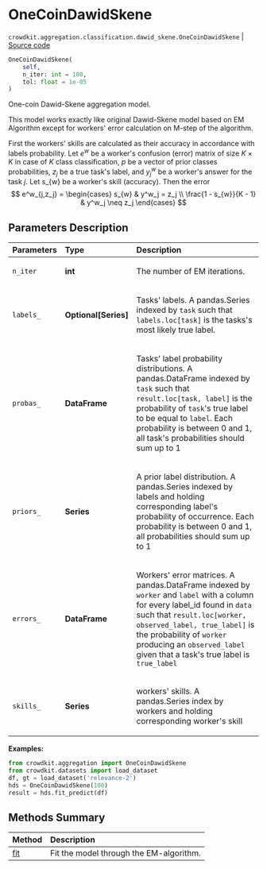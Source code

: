 # OneCoinDawidSkene
`crowdkit.aggregation.classification.dawid_skene.OneCoinDawidSkene` | [Source code](https://github.com/Toloka/crowd-kit/blob/v1.1.0.rc4/crowdkit/aggregation/classification/dawid_skene.py#L221)

```python
OneCoinDawidSkene(
    self,
    n_iter: int = 100,
    tol: float = 1e-05
)
```

One-coin Dawid-Skene aggregation model.


This model works exactly like original Dawid-Skene model based on EM Algorithm except for workers' error calculation
on M-step of the algorithm.

First the workers' skills are calculated as their accuracy in accordance with labels probability.
Let $e^w$ be a worker's confusion (error) matrix of size $K \times K$ in case of $K$ class classification,
$p$ be a vector of prior classes probabilities, $z_j$ be a true task's label, and $y^w_j$ be a worker's
answer for the task $j$. Let s_{w} be a worker's skill (accuracy). Then the error
$$
e^w_{j,z_j}  = \begin{cases}
    s_{w} & y^w_j = z_j \\
    \frac{1 - s_{w}}{K - 1} & y^w_j \neq z_j
\end{cases}
$$

## Parameters Description

| Parameters | Type | Description |
| :----------| :----| :-----------|
`n_iter`|**int**|<p>The number of EM iterations.</p>
`labels_`|**Optional\[Series\]**|<p>Tasks&#x27; labels. A pandas.Series indexed by `task` such that `labels.loc[task]` is the tasks&#x27;s most likely true label.</p>
`probas_`|**DataFrame**|<p>Tasks&#x27; label probability distributions. A pandas.DataFrame indexed by `task` such that `result.loc[task, label]` is the probability of `task`&#x27;s true label to be equal to `label`. Each probability is between 0 and 1, all task&#x27;s probabilities should sum up to 1</p>
`priors_`|**Series**|<p>A prior label distribution. A pandas.Series indexed by labels and holding corresponding label&#x27;s probability of occurrence. Each probability is between 0 and 1, all probabilities should sum up to 1</p>
`errors_`|**DataFrame**|<p>Workers&#x27; error matrices. A pandas.DataFrame indexed by `worker` and `label` with a column for every label_id found in `data` such that `result.loc[worker, observed_label, true_label]` is the probability of `worker` producing an `observed_label` given that a task&#x27;s true label is `true_label`</p>
`skills_`|**Series**|<p>workers&#x27; skills. A pandas.Series index by workers and holding corresponding worker&#x27;s skill</p>

**Examples:**


```python
from crowdkit.aggregation import OneCoinDawidSkene
from crowdkit.datasets import load_dataset
df, gt = load_dataset('relevance-2')
hds = OneCoinDawidSkene(100)
result = hds.fit_predict(df)
```
## Methods Summary

| Method | Description |
| :------| :-----------|
[fit](crowdkit.aggregation.classification.dawid_skene.OneCoinDawidSkene.fit.md)| Fit the model through the EM-algorithm.
